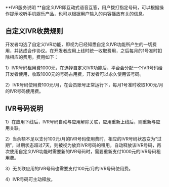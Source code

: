 **IVR服务说明
**自定义IVR即互动式语音互答，用户拨打指定号码，可以根据操作提示收听手机娱乐产品，也可以根据用户输入的内容播放有关的信息。

自定义IVR收费规则
-----------------

开发者勾选了自定义IVR功能，即视为已经知悉自定义IVR功能所产生的一切费用，并达成合作协议。在开发者应用上线时统一收取费用，之后每月的1号准时扣除相应的费用，费用如下：

1）IVR号码租用费1000元，在选择自定义IVR功能后，平台会分配一个IVR号码给开发者使用，收取1000元的号码占用费，开发者可以永久使用该号码。

2）IVR号码使用费100元/月，在会员账号正常运行下，每月1号准时收取100元/月的IVR号码使用费。

IVR号码说明
-----------

1）在应用下线后，IVR号码自动与应用解除关联，应用重新上线后，则重新与应用关联。

2）当余额不足以支付100元/月的IVR号码使用费时，相应的IVR号码状态变为“过期”，过期状态超过7天，则被视为放弃IVR号码的租用，自动释放该IVR号码，再次使用自定义IVR功能时需要新的IVR号码时，需要重新支付1000元的IVR号码租用费。

3）无关联应用的IVR号码也需要支付100元/月的IVR号码使用费。

4）IVR号码可主动释放。
